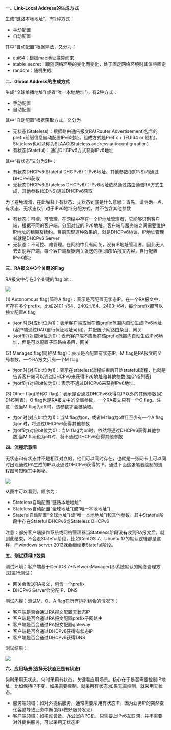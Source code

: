 **一、Link-Local Address的生成方式**

生成“链路本地地址”，有2种方式：

- 手动配置
- 自动配置

其中“自动配置”根据算法，又分为：

- eui64：根据mac地址换算而来
- stable_secret：跟随网络环境的变化而变化，处于固定网络环境时其值将固定
- random：随机生成

[](https://s2.51cto.com/oss/201910/09/8e449629f6562a471585b97596e84be1.jpg)

**二、Global Address的生成方式**

生成“全球单播地址”(或者“唯一本地地址”)，有2种方式：

- 手动配置
- 自动配置

其中“自动配置”根据获取方式，又分为

- 无状态(Stateless)：根据路由通告报文RA(Router Advertisement)包含的prefix前缀信息自动配置IPv6地址，组成方式是Prefix + (EUI64 or 随机)。Stateless也可以称为SLAAC(Stateless address autoconfiguration)
- 有状态(Stateful)：通过DHCPv6方式获得IPv6地址

其中“有状态”又分为2种：

- 有状态DHCPv6(Stateful DHCPv6)：IPv6地址、其他参数(如DNS)均通过DHCPv6获取
- 无状态DHCPv6(Stateless DHCPv6)：IPv6地址依然通过路由通告RA方式生成，其他参数(如DNS)通过DHCPv6获取

为了避免混淆，在此解释下有状态、无状态到底是什么意思：首先，请明确一点，有状态、无状态仅针对于IPv6地址分配方式，并不包含其他参数

- 有状态：可控、可管理。在网络中存在一个IP地址管理者，它能够识别客户端，根据不同的客户端，分配对应的IPv6地址，客户端与服务端之间需要维护IP地址的租期及续约。目前实现这种效果的，就是DHCPv6协议，IP地址管理者就是DHCPv6 Server
- 无状态：不可控、难管理。在网络中只有网关，没有IP地址管理者。因此无人去识别客户端，每个客户端根据网关发送的相同的RA报文内容，自行配置IPv6地址

**三、RA报文中3个关键的Flag**

RA报文中存在3个关键的flag bit：

[![](https://s2.51cto.com/oss/201910/09/7d4874198a9516c6411276d5d35cceec.jpg)](https://s2.51cto.com/oss/201910/09/7d4874198a9516c6411276d5d35cceec.jpg)

(1) Autonomous flag(简称A flag)：表示是否配置无状态IP。在一个RA报文中，可存在多个prefix，比如2401::/64、2402::/64、2403::/64，每个prefix都可以独立配置A flag

- 为on时(对应bit位为1)：表示客户端应当在该prefix范围内自动生成IPv6地址(客户端通过DAD自行保证地址可用)，并配置子网路由条目、网关  
- 为off时(对应bit位为0)：表示客户端不应当在该prefix范围内自动生成IPv6地址，但是可以配置子网路由条目、网关

(2) Managed flag(简称M flag)：表示是否配置有状态IP。M flag是RA报文的全局参数，一个RA报文只有一个M flag

- 为on时(对应bit位为1)：表示在stateless流程结束后开始stateful流程，也就是告诉客户端可以通过DHCPv6来获得IPv6地址和其他参数(如DNS列表)  
- 为off时(对应bit位为0)：表示不通过DHCPv6来获得IPv6地址。

(3) Other flag(简称O flag)：表示是否通过DHCPv6获得除IP以外的其他参数(如DNS列表)。O flag也是RA报文中的全局参数，一个RA报文只有一个O flag。注意：仅当M flag为off时，该参数才会被读取。

- 为on时(对应bit位为1)：当M flag为on，或者M flag为off且至少有一个A flag为on时，将通过DHCPv6获得其他参数
- 为off时(对应bit位为0)：当M flag为on时，依然将通过DHCPv6获得其他参数;当M flag也为off时，将不通过DHCPv6获得其他参数

**四、流程示意图**

无状态和有状态并不是相互对立的，他们可以同时存在，也就是一张网卡上可以同时出现通过RA生成的IP以及通过DHCPv6获得的IP。通过下面这张笔者绘制的流程图可知晓其中奥秘。

[![](https://s5.51cto.com/oss/201910/09/30f14963ed65ecf48daf8ad758aaa251.jpg)](https://s5.51cto.com/oss/201910/09/30f14963ed65ecf48daf8ad758aaa251.jpg)

从图中可以看到，顺序为：

- Stateless自动配置“链路本地地址”
- Stateless自动配置“全球地址”(或“唯一本地地址”)
- Stateful自动配置“全球地址”(或“唯一本地地址”)和其他参数，其中Stateful阶段中存在Stateful DHCPv6或Stateless DHCPv6

注意：部分客户端操作系统或网络管理器当Stateless阶段没有收到RA报文后，就到此结束，不会走Stateful阶段，比如CentOS 7、Ubuntu 17的默认逻辑都是这样，而windows server 2012就会继续走Stateful阶段。

**五、测试获得IP效果**

测试环境：客户端基于CentOS 7+NetworkManager(即系统默认的网络管理方式)进行测试：

- 网关会发送RA报文，包含一个prefix
- DHCPv6 Server会分配IP、DNS

测试内容：测试M、O、A flag在所有排列组合的情况下：

- 客户端是否会通过RA报文配置无状态IP
- 客户端是否会通过RA报文配置prefix子网路由
- 客户端是否会通过RA报文配置gateway
- 客户端是否会通过DHCPv6获得有状态IP
- 客户端是否会通过DHCPv6获得DNS

测试结果：

[![](https://s4.51cto.com/oss/201910/09/fdb649e1a4bc1dae34e23297fda50a70.jpg)](https://s4.51cto.com/oss/201910/09/fdb649e1a4bc1dae34e23297fda50a70.jpg)

**六、应用场景(选择无状态还是有状态)**

何时采用无状态、何时采用有状态，关键看应用场景。核心在于是否需要控制IP地址，比如保持IP不变，如果需要控制，就采用有状态;如果无需控制，就采用无状态。

- 服务端领域：如对外提供服务，通常需要采用有状态IP。因为业务IP的突然变化容易导致业务中断(除非做好服务发现) 
- 客户端领域：如移动设备、办公室内PC机，只需要上IPv6互联网，并不需要对外提供服务，可以采用无状态IP